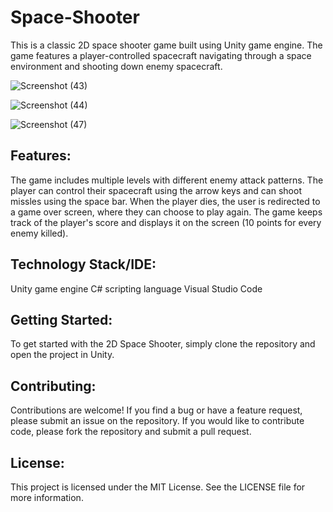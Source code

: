 # Space-Shooter
This is a classic 2D space shooter game built using Unity game engine. The game features a player-controlled spacecraft navigating through a space environment and shooting down enemy spacecraft.

![Screenshot (43)](https://github.com/Corazon0112/Space-Shooter/assets/92594865/2e208038-d127-4ef2-81c6-5db402e281e5)

![Screenshot (44)](https://github.com/Corazon0112/Space-Shooter/assets/92594865/713257f6-570a-43ba-93ec-35787f51b94d)

![Screenshot (47)](https://github.com/Corazon0112/Space-Shooter/assets/92594865/9b387ac7-b88a-465d-8e11-c4f09fc010cf)

## Features:
The game includes multiple levels with different enemy attack patterns.
The player can control their spacecraft using the arrow keys and can shoot missles using the space bar.
When the player dies, the user is redirected to a game over screen, where they can choose to play again.
The game keeps track of the player's score and displays it on the screen (10 points for every enemy killed).

## Technology Stack/IDE:
Unity game engine
C# scripting language
Visual Studio Code

## Getting Started:
To get started with the 2D Space Shooter, simply clone the repository and open the project in Unity.

## Contributing:
Contributions are welcome! If you find a bug or have a feature request, please submit an issue on the repository. If you would like to contribute code, please fork the repository and submit a pull request.

## License:
This project is licensed under the MIT License. See the LICENSE file for more information.
